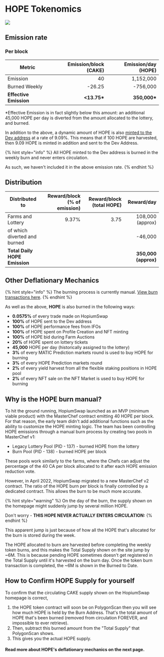 # HOPE Tokenomics

![](<../../.gitbook/assets/coming-soon-neon-sign\_191108-233 (1).webp>)

## **Emission rate** <a href="#emission-rate" id="emission-rate"></a>

### **Per block**

| **Metric**             | **Emission/block (CAKE)** | **Emission/day (HOPE)** |
| ---------------------- | ------------------------: | ----------------------: |
| Emission               |                        40 |               1,152,000 |
| Burned Weekly          |                    -26.25 |                -756,000 |
| **Effective Emission** |              **<13.75\*** |           **350,000\*** |

\*Effective Emission is in fact slightly below this amount: an additional 45,000 HOPE per day is diverted from the amount allocated to the lottery, and burned.

In addition to the above, a dynamic amount of HOPE is also [minted to the Dev address](https://bscscan.com/address/0xceba60280fb0ecd9a5a26a1552b90944770a4a0e#tokentxns) at a rate of 9.09%. This means that if 100 HOPE are harvested, then 9.09 HOPE is minted in addition and sent to the Dev Address.

{% hint style="info" %}
All HOPE minted to the Dev address is burned in the weekly burn and never enters circulation.

As such, we haven't included it in the above emission rate.
{% endhint %}

## Distribution <a href="#distribution" id="distribution"></a>

| Distributed to                | Reward/block (% of emission) | Reward/block (total HOPE) |           Reward/day |
| ----------------------------- | ---------------------------: | ------------------------: | -------------------: |
| Farms and Lottery             |                        9.37% |                      3.75 |     108,000 (approx) |
| of which diverted and burned  |                              |                           |              -46,000 |
| **Total Daily HOPE Emission** |                              |                           | **350,000 (approx)** |

## **Other Deflationary Mechanics** <a href="#other-deflationary-mechanics" id="other-deflationary-mechanics"></a>

{% hint style="info" %}
The burning process is currently manual. [View burn transactions here](https://bscscan.com/token/0x0e09fabb73bd3ade0a17ecc321fd13a19e81ce82?a=0x000000000000000000000000000000000000dead).
{% endhint %}

As well as the above, **HOPE** is also burned in the following ways:

* **0.0575%** of every trade made on HopiumSwap&#x20;
* **100%** of HOPE sent to the Dev address
* **100%** of HOPE performance fees from IFOs
* **100%** of HOPE spent on Profile Creation and NFT minting
* **100%** of HOPE bid during Farm Auctions
* **20%** of HOPE spent on lottery tickets
* **45,000** HOPE per day (historically assigned to the lottery)
* **3%** of every MATIC Prediction markets round is used to buy HOPE for burning
* **3%** of every HOPE Prediction markets round
* **2%** of every yield harvest from all the flexible staking positions in HOPE pool
* **2%** of every NFT sale on the NFT Market is used to buy HOPE for burning

## Why is the HOPE burn manual?

To hit the ground running, HopiumSwap launched as an MVP (minimum viable product) with the MasterChef contract emitting 40 HOPE per block. For that reason, the early team didn't add additional functions such as the ability to customize the HOPE minting logic. The team has been controlling HOPE emissions through a manual burn process by creating two pools in MasterChef v1:

* Legacy Lottery Pool (PID - 137) - burned HOPE from the lottery
* Burn Pool (PID - 138) - burned HOPE per block

These pools work similarly to the farms, where the Chefs can adjust the percentage of the 40 CA per block allocated to it after each HOPE emission reduction vote.

However, in April 2022, HopiumSwap migrated to a new MasterChef v2 contract. The ratio of the HOPE burn per block is finally controlled by a dedicated contract. This allows the burn to be much more accurate.

{% hint style="warning" %}
On the day of the burn, the supply shown on the homepage might suddenly jump by several million HOPE.

Don't worry - **THIS HOPE NEVER ACTUALLY ENTERS CIRCULATION:**
{% endhint %}

This apparent jump is just because of how all the HOPE that's allocated for the burn is stored during the week.

The HOPE allocated to burn are harvested before completing the weekly token burns, and this makes the Total Supply shown on the site jump by \~6M. This is because pending HOPE sometimes doesn't get registered in the Total Supply until it's harvested on the burn day. Once the token burn transaction is completed, the \~6M is shown in the Burned to Date.

## How to Confirm HOPE Supply for yourself

To confirm that the circulating CAKE supply shown on the HopiumSwap homepage is correct,

1. &#x20;the HOPE token contract will soon be on PolygonScan then you will see how much HOPE is held by the Burn Address. That's the total amount of HOPE that's been burned (removed from circulation FOREVER, and impossible to ever retrieve).
2. Then, subtract this burned amount from the "Total Supply" that PolygonScan shows.
3. This gives you the actual HOPE supply.

#### **Read more about HOPE's deflationary mechanics on the next page.** <a href="#read-more-about-cakes-deflationary-mechanics-on-the-next-page" id="read-more-about-cakes-deflationary-mechanics-on-the-next-page"></a>
